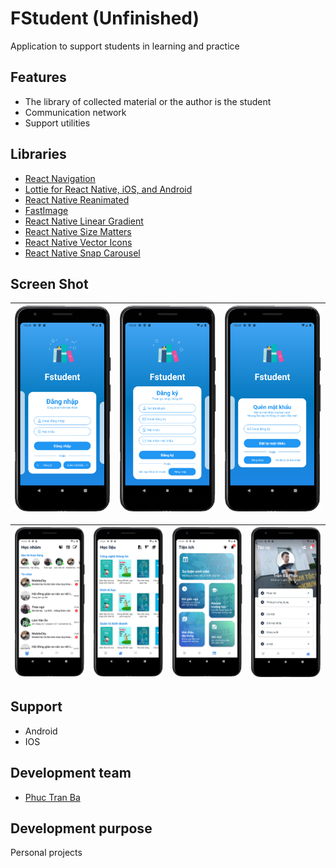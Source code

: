 # FStudent (Unfinished)

Application to support students in learning and practice

## Features 
* The library of collected material or the author is the student
* Communication network
* Support utilities

## Libraries 
* [React Navigation](https://reactnavigation.org/)
* [Lottie for React Native, iOS, and Android](https://github.com/lottie-react-native/lottie-react-native)
* [React Native Reanimated](https://github.com/software-mansion/react-native-reanimated)
* [FastImage](https://github.com/DylanVann/react-native-fast-image)
* [React Native Linear Gradient](https://github.com/react-native-linear-gradient/react-native-linear-gradient)
* [React Native Size Matters](https://github.com/nirsky/react-native-size-matters)
* [React Native Vector Icons](https://github.com/oblador/react-native-vector-icons)
* [React Native Snap Carousel](https://github.com/meliorence/react-native-snap-carousel)

## Screen Shot
| <img src="./src/ScreenShot/signin.png" width="262"> | <img src="./src/ScreenShot/signup.png" width="262"> | <img src="./src/ScreenShot/reset_passwrod.png" width="262"> |
| - | - | - |

| <img src="./src/ScreenShot/chat.png" width="190"> | <img src="./src/ScreenShot/books.png" width="190"> | <img src="./src/ScreenShot/utils.png" width="190"> |<img src="./src/ScreenShot/settings.png" width="190"> |
| - | - | - | - |


## Support
* Android
* IOS

## Development team
* [Phuc Tran Ba](https://github.com/phuctranba)

## Development purpose
Personal projects
